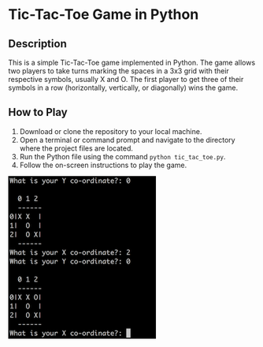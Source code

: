 # Tic-Tac-Toe Game in Python

## Description
This is a simple Tic-Tac-Toe game implemented in Python. The game allows two players to take turns marking the spaces in a 3x3 grid with their respective symbols, usually X and O. The first player to get three of their symbols in a row (horizontally, vertically, or diagonally) wins the game.

## How to Play
1. Download or clone the repository to your local machine.
2. Open a terminal or command prompt and navigate to the directory where the project files are located.
3. Run the Python file using the command `python tic_tac_toe.py`.
4. Follow the on-screen instructions to play the game.

![A snapshot of the game](tictactoe-example.png)
